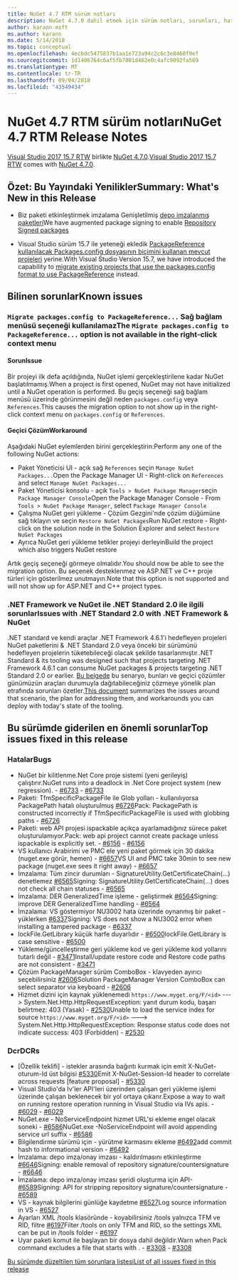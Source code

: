 ```yaml
---
title: NuGet 4.7 RTM sürüm notları
description: NuGet 4.7.0 dahil etmek için sürüm notları, sorunları, hata düzeltmeleri, eklenen özellikler ve dcr bilinir.
author: karann-msft
ms.author: karann
ms.date: 5/14/2018
ms.topic: conceptual
ms.openlocfilehash: 4ecbdc5475837b1aa1e723a94c2c6c3e8460f9ef
ms.sourcegitcommit: 1d1406764c6af5fb7801d462e0c4afc9092fa569
ms.translationtype: MT
ms.contentlocale: tr-TR
ms.lasthandoff: 09/04/2018
ms.locfileid: "43549434"
---
```

# <a name="nuget-47-rtm-release-notes"></a><span data-ttu-id="5de85-103">NuGet 4.7 RTM sürüm notları</span><span class="sxs-lookup"><span data-stu-id="5de85-103">NuGet 4.7 RTM Release Notes</span></span>

<span data-ttu-id="5de85-104">[Visual Studio 2017 15.7 RTW](https://www.visualstudio.com/news/releasenotes/vs2017-relnotes) birlikte [NuGet 4.7.0](https://dist.nuget.org/win-x86-commandline/v4.7.0/nuget.exe).</span><span class="sxs-lookup"><span data-stu-id="5de85-104">[Visual Studio 2017 15.7 RTW](https://www.visualstudio.com/news/releasenotes/vs2017-relnotes) comes with [NuGet 4.7.0](https://dist.nuget.org/win-x86-commandline/v4.7.0/nuget.exe).</span></span>

## <a name="summary-whats-new-in-this-release"></a><span data-ttu-id="5de85-105">Özet: Bu Yayındaki Yenilikler</span><span class="sxs-lookup"><span data-stu-id="5de85-105">Summary: What's New in this Release</span></span>

* <span data-ttu-id="5de85-106">Biz paketi etkinleştirmek imzalama Genişletilmiş [depo imzalanmış paketleri](https://github.com/NuGet/Home/wiki/Repository-Signatures)</span><span class="sxs-lookup"><span data-stu-id="5de85-106">We have augmented package signing to enable [Repository Signed packages](https://github.com/NuGet/Home/wiki/Repository-Signatures)</span></span>

* <span data-ttu-id="5de85-107">Visual Studio sürüm 15.7 ile yeteneği ekledik [PackageReference kullanılacak Packages.config dosyasının biçimini kullanan mevcut projeleri](https://docs.microsoft.com/en-us/nuget/reference/migrate-packages-config-to-package-reference) yerine.</span><span class="sxs-lookup"><span data-stu-id="5de85-107">With Visual Studio Version 15.7, we have introduced the capability to [migrate existing projects that use the packages.config format to use PackageReference](https://docs.microsoft.com/en-us/nuget/reference/migrate-packages-config-to-package-reference) instead.</span></span>

## <a name="known-issues"></a><span data-ttu-id="5de85-108">Bilinen sorunlar</span><span class="sxs-lookup"><span data-stu-id="5de85-108">Known issues</span></span>

### <a name="the-migrate-packagesconfig-to-packagereference-option-is-not-available-in-the-right-click-context-menu"></a><span data-ttu-id="5de85-109">`Migrate packages.config to PackageReference...` Sağ bağlam menüsü seçeneği kullanılamaz</span><span class="sxs-lookup"><span data-stu-id="5de85-109">The `Migrate packages.config to PackageReference...` option is not available in the right-click context menu</span></span>

#### <a name="issue"></a><span data-ttu-id="5de85-110">Sorun</span><span class="sxs-lookup"><span data-stu-id="5de85-110">Issue</span></span>

<span data-ttu-id="5de85-111">Bir projeyi ilk defa açıldığında, NuGet işlemi gerçekleştirilene kadar NuGet başlatılmamış.</span><span class="sxs-lookup"><span data-stu-id="5de85-111">When a project is first opened, NuGet may not have initialized until a NuGet operation is performed.</span></span> <span data-ttu-id="5de85-112">Bu geçiş seçeneği sağ bağlam menüsü üzerinde görünmesini değil neden `packages.config` veya `References`.</span><span class="sxs-lookup"><span data-stu-id="5de85-112">This causes the migration option to not show up in the right-click context menu on `packages.config` or `References`.</span></span>

#### <a name="workaround"></a><span data-ttu-id="5de85-113">Geçici Çözüm</span><span class="sxs-lookup"><span data-stu-id="5de85-113">Workaround</span></span>

<span data-ttu-id="5de85-114">Aşağıdaki NuGet eylemlerden birini gerçekleştirin:</span><span class="sxs-lookup"><span data-stu-id="5de85-114">Perform any one of the following NuGet actions:</span></span>
* <span data-ttu-id="5de85-115">Paket Yöneticisi UI - açık sağ `References` seçin `Manage NuGet Packages...`</span><span class="sxs-lookup"><span data-stu-id="5de85-115">Open the Package Manager UI - Right-click on `References` and select `Manage NuGet Packages...`</span></span>
* <span data-ttu-id="5de85-116">Paket Yöneticisi konsolu - açık `Tools > NuGet Package Manager`seçin `Package Manager Console`</span><span class="sxs-lookup"><span data-stu-id="5de85-116">Open the Package Manager Console - From `Tools > NuGet Package Manager`, select `Package Manager Console`</span></span>
* <span data-ttu-id="5de85-117">Çalışma NuGet geri yükleme - Çözüm Gezgini'nde çözüm düğümüne sağ tıklayın ve seçin `Restore NuGet Packages`</span><span class="sxs-lookup"><span data-stu-id="5de85-117">Run NuGet restore - Right-click on the solution node in the Solution Explorer and select `Restore NuGet Packages`</span></span>
* <span data-ttu-id="5de85-118">Ayrıca NuGet geri yükleme tetikler projeyi derleyin</span><span class="sxs-lookup"><span data-stu-id="5de85-118">Build the project which also triggers NuGet restore</span></span>

<span data-ttu-id="5de85-119">Artık geçiş seçeneği görmeye olmalıdır.</span><span class="sxs-lookup"><span data-stu-id="5de85-119">You should now be able to see the migration option.</span></span> <span data-ttu-id="5de85-120">Bu seçenek desteklenmez ve ASP.NET ve C++ proje türleri için gösterilmez unutmayın.</span><span class="sxs-lookup"><span data-stu-id="5de85-120">Note that this option is not supported and will not show up for ASP.NET and C++ project types.</span></span>

### <a name="issues-with-net-standard-20-with-net-framework--nuget"></a><span data-ttu-id="5de85-121">.NET Framework ve NuGet ile .NET Standard 2.0 ile ilgili sorunlar</span><span class="sxs-lookup"><span data-stu-id="5de85-121">Issues with .NET Standard 2.0 with .NET Framework & NuGet</span></span>

<span data-ttu-id="5de85-122">.NET standard ve kendi araçlar .NET Framework 4.6.1'i hedefleyen projeleri NuGet paketlerini & .NET Standard 2.0 veya önceki bir sürümünü hedefleyen projelerin tüketebileceği olacak şekilde tasarlanmıştır.</span><span class="sxs-lookup"><span data-stu-id="5de85-122">.NET Standard & its tooling was designed such that projects targeting .NET Framework 4.6.1 can consume NuGet packages & projects targeting .NET Standard 2.0 or earlier.</span></span> <span data-ttu-id="5de85-123">[Bu belgede](https://github.com/dotnet/standard/issues/481) bu senaryo, bunları ve geçici çözümler günümüzün araçları durumuyla dağıtabileceğiniz çözmeye yönelik plan etrafında sorunları özetler.</span><span class="sxs-lookup"><span data-stu-id="5de85-123">[This document](https://github.com/dotnet/standard/issues/481) summarizes the issues around that scenario, the plan for addressing them, and workarounds you can deploy with today's state of the tooling.</span></span>

## <a name="top-issues-fixed-in-this-release"></a><span data-ttu-id="5de85-124">Bu sürümde giderilen en önemli sorunlar</span><span class="sxs-lookup"><span data-stu-id="5de85-124">Top issues fixed in this release</span></span>

### <a name="bugs"></a><span data-ttu-id="5de85-125">Hatalar</span><span class="sxs-lookup"><span data-stu-id="5de85-125">Bugs</span></span>

* <span data-ttu-id="5de85-126">NuGet bir kilitlenme.Net Core proje sistemi (yeni gerileyiş) çalıştırır.</span><span class="sxs-lookup"><span data-stu-id="5de85-126">NuGet runs into a deadlock in .Net Core project system (new regression).</span></span><span data-ttu-id="5de85-127"> - [#6733](https://github.com/NuGet/Home/issues/6733)</span><span class="sxs-lookup"><span data-stu-id="5de85-127"> - [#6733](https://github.com/NuGet/Home/issues/6733)</span></span>
* <span data-ttu-id="5de85-128">Paketi: TfmSpecificPackageFile ile Glob yolları - kullanılıyorsa PackagePath hatalı oluşturulmuş [#6726](https://github.com/NuGet/Home/issues/6726)</span><span class="sxs-lookup"><span data-stu-id="5de85-128">Pack: PackagePath is constructed incorrectly if TfmSpecificPackageFile is used with globbing paths - [#6726](https://github.com/NuGet/Home/issues/6726)</span></span>
* <span data-ttu-id="5de85-129">Paketi: web API projesi ispackable açıkça ayarlamadığınız sürece paket oluşturulamıyor.</span><span class="sxs-lookup"><span data-stu-id="5de85-129">Pack: web api project cannot create package unless ispackable is explicitly set.</span></span><span data-ttu-id="5de85-130"> - [#6156](https://github.com/NuGet/Home/issues/6156)</span><span class="sxs-lookup"><span data-stu-id="5de85-130"> - [#6156](https://github.com/NuGet/Home/issues/6156)</span></span>
* <span data-ttu-id="5de85-131">VS kullanıcı Arabirimi ve PMC ele yeni paket görmek için 30 dakika (nuget.exe görür, hemen) - [#6657](https://github.com/NuGet/Home/issues/6657)</span><span class="sxs-lookup"><span data-stu-id="5de85-131">VS UI and PMC take 30min to see new package (nuget.exe sees it right away) - [#6657](https://github.com/NuGet/Home/issues/6657)</span></span>
* <span data-ttu-id="5de85-132">İmzalama: Tüm zincir durumları - SignatureUtility.GetCertificateChain(...) denetlemez [#6565](https://github.com/NuGet/Home/issues/6565)</span><span class="sxs-lookup"><span data-stu-id="5de85-132">Signing:  SignatureUtility.GetCertificateChain(...) does not check all chain statuses - [#6565](https://github.com/NuGet/Home/issues/6565)</span></span>
* <span data-ttu-id="5de85-133">İmzalama: DER GeneralizedTime işleme - geliştirmek [#6564](https://github.com/NuGet/Home/issues/6564)</span><span class="sxs-lookup"><span data-stu-id="5de85-133">Signing:  improve DER GeneralizedTime handling - [#6564](https://github.com/NuGet/Home/issues/6564)</span></span>
* <span data-ttu-id="5de85-134">İmzalama: VS göstermiyor NU3002 hata üzerinde oynanmış bir paket - yüklerken [#6337](https://github.com/NuGet/Home/issues/6337)</span><span class="sxs-lookup"><span data-stu-id="5de85-134">Signing: VS does not show a NU3002 error when installing a tampered package - [#6337](https://github.com/NuGet/Home/issues/6337)</span></span>
* <span data-ttu-id="5de85-135">lockFile.GetLibrary küçük harfe duyarlıdır - [#6500](https://github.com/NuGet/Home/issues/6500)</span><span class="sxs-lookup"><span data-stu-id="5de85-135">lockFile.GetLibrary is case sensitive - [#6500](https://github.com/NuGet/Home/issues/6500)</span></span>
* <span data-ttu-id="5de85-136">Yükleme/güncelleştirme geri yükleme kod ve geri yükleme kod yollarını tutarlı değil - [#3471](https://github.com/NuGet/Home/issues/3471)</span><span class="sxs-lookup"><span data-stu-id="5de85-136">Install/update restore code and Restore code paths are not consistent - [#3471](https://github.com/NuGet/Home/issues/3471)</span></span>
* <span data-ttu-id="5de85-137">Çözüm PackageManager sürüm ComboBox - klavyeden ayırıcı seçebilirsiniz [#2606](https://github.com/NuGet/Home/issues/2606)</span><span class="sxs-lookup"><span data-stu-id="5de85-137">Solution PackageManager Version ComboBox can select separator via keyboard - [#2606](https://github.com/NuGet/Home/issues/2606)</span></span>
* <span data-ttu-id="5de85-138">Hizmet dizini için kaynak yüklenemedi `https://www.myget.org/F/<id>` ---> System.Net.Http.HttpRequestException: yanıt durum kodu, başarı belirtmez: 403 (Yasak) - [#2530](https://github.com/NuGet/Home/issues/2530)</span><span class="sxs-lookup"><span data-stu-id="5de85-138">Unable to load the service index for source `https://www.myget.org/F/<id>` ---> System.Net.Http.HttpRequestException: Response status code does not indicate success: 403 (Forbidden) - [#2530](https://github.com/NuGet/Home/issues/2530)</span></span>

### <a name="dcrs"></a><span data-ttu-id="5de85-139">Dcr</span><span class="sxs-lookup"><span data-stu-id="5de85-139">DCRs</span></span>

* <span data-ttu-id="5de85-140">[Özellik teklifi] - istekler arasında bağıntı kurmak için emit X-NuGet-oturum-Id üst bilgisi [#5330](https://github.com/NuGet/Home/issues/5330)</span><span class="sxs-lookup"><span data-stu-id="5de85-140">Emit X-NuGet-Session-Id header to correlate across requests [feature proposal] - [#5330](https://github.com/NuGet/Home/issues/5330)</span></span>
* <span data-ttu-id="5de85-141">Visual Studio'da Iv'ler API'leri üzerinden çalışan geri yükleme işlemi üzerinde çalışan beklenecek bir yol ortaya çıkarır.</span><span class="sxs-lookup"><span data-stu-id="5de85-141">Expose a way to wait on running restore operation running in Visual Studio via IVs apis.</span></span><span data-ttu-id="5de85-142"> - [#6029](https://github.com/NuGet/Home/issues/6029)</span><span class="sxs-lookup"><span data-stu-id="5de85-142"> - [#6029](https://github.com/NuGet/Home/issues/6029)</span></span>
* <span data-ttu-id="5de85-143">NuGet.exe - NoServiceEndpoint hizmet URL'si ekleme engel olacak soneki - [#6586](https://github.com/NuGet/Home/issues/6586)</span><span class="sxs-lookup"><span data-stu-id="5de85-143">NuGet.exe -NoServiceEndpoint will avoid appending service url suffix - [#6586](https://github.com/NuGet/Home/issues/6586)</span></span>
* <span data-ttu-id="5de85-144">Bilgilendirme sürümü için - yürütme karmasını ekleme [#6492](https://github.com/NuGet/Home/issues/6492)</span><span class="sxs-lookup"><span data-stu-id="5de85-144">add commit hash to informational version - [#6492](https://github.com/NuGet/Home/issues/6492)</span></span>
* <span data-ttu-id="5de85-145">İmzalama: depo imza/onay imzası - kaldırılmasını etkinleştirme [#6646](https://github.com/NuGet/Home/issues/6646)</span><span class="sxs-lookup"><span data-stu-id="5de85-145">Signing:  enable removal of repository signature/countersignature - [#6646](https://github.com/NuGet/Home/issues/6646)</span></span>
* <span data-ttu-id="5de85-146">İmzalama: depo imza/onay imzası şeridi oluşturma için API- [#6589](https://github.com/NuGet/Home/issues/6589)</span><span class="sxs-lookup"><span data-stu-id="5de85-146">Signing:  API for stripping repository signature/countersignature - [#6589](https://github.com/NuGet/Home/issues/6589)</span></span>
* <span data-ttu-id="5de85-147">VS - kaynak bilgilerini günlüğe kaydetme [#6527](https://github.com/NuGet/Home/issues/6527)</span><span class="sxs-lookup"><span data-stu-id="5de85-147">Log source information in VS - [#6527](https://github.com/NuGet/Home/issues/6527)</span></span>
* <span data-ttu-id="5de85-148">Ayarları XML /tools klasöründe - koyabilirsiniz /tools yalnızca TFM ve RID, filtre [#6197](https://github.com/NuGet/Home/issues/6197)</span><span class="sxs-lookup"><span data-stu-id="5de85-148">Filter /tools on only TFM and RID, so the settings XML can be put in /tools folder - [#6197](https://github.com/NuGet/Home/issues/6197)</span></span>
* <span data-ttu-id="5de85-149">Uyar paketi komut ile başlayan bir dosya dahil değildir.</span><span class="sxs-lookup"><span data-stu-id="5de85-149">Warn when Pack command excludes a file that starts with .</span></span><span data-ttu-id="5de85-150">  - [#3308](https://github.com/NuGet/Home/issues/3308)</span><span class="sxs-lookup"><span data-stu-id="5de85-150">  - [#3308](https://github.com/NuGet/Home/issues/3308)</span></span>

[<span data-ttu-id="5de85-151">Bu sürümde düzeltilen tüm sorunlara listesi</span><span class="sxs-lookup"><span data-stu-id="5de85-151">List of all issues fixed in this release</span></span>](https://github.com/NuGet/Home/issues?q=is%3Aissue+is%3Aclosed+milestone%3A%224.7")
